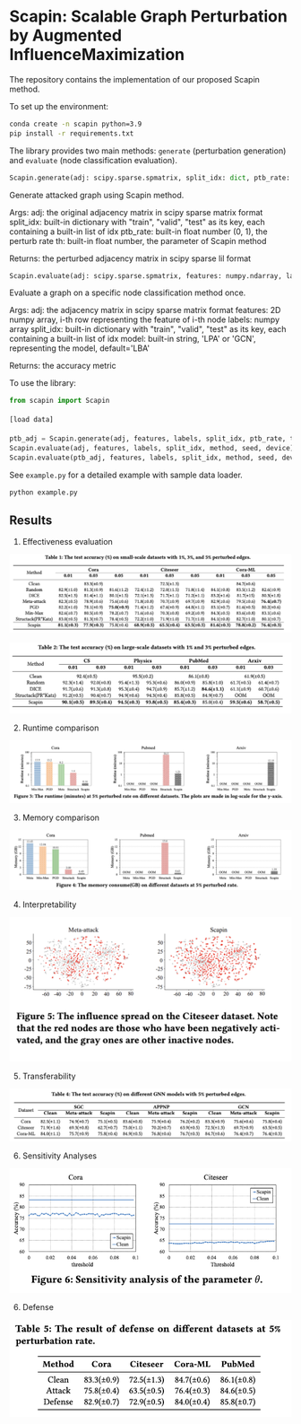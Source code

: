 # Scapin: Scalable Graph Perturbation by Augmented InfluenceMaximization

The repository contains the implementation of our proposed Scapin method.

To set up the environment:

```bash
conda create -n scapin python=3.9
pip install -r requirements.txt
```

The library provides two main methods: `generate` (perturbation generation) and `evaluate` (node classification evaluation).

```python
Scapin.generate(adj: scipy.sparse.spmatrix, split_idx: dict, ptb_rate: float, th: float) -> scipy.sparse.lil_matrix:
```

Generate attacked graph using Scapin method.

Args:
    adj: the original adjacency matrix in scipy sparse matrix format
    split_idx: built-in dictionary with "train", "valid", "test" as its key,
               each containing a built-in list of idx
    ptb_rate: built-in float number (0, 1), the perturb rate
    th: built-in float number, the parameter of Scapin method

Returns:
    the perturbed adjacency matrix in scipy sparse lil format

```python
Scapin.evaluate(adj: scipy.sparse.spmatrix, features: numpy.ndarray, labels: numpy.ndarray, split_idx: dict, method: str) -> float:
```

Evaluate a graph on a specific node classification method once.

Args:
    adj: the adjacency matrix in scipy sparse matrix format
    features: 2D numpy array, i-th row representing the feature of i-th node
    labels: numpy array
    split_idx: built-in dictionary with "train", "valid", "test" as its key,
                       each containing a built-in list of idx
    model: built-in string, 'LPA' or 'GCN', representing the model, default='LBA'

Returns:
    the accuracy metric

To use the library:

```python
from scapin import Scapin

[load data]

ptb_adj = Scapin.generate(adj, features, labels, split_idx, ptb_rate, th, seed, device)
Scapin.evaluate(adj, features, labels, split_idx, method, seed, device)
Scapin.evaluate(ptb_adj, features, labels, split_idx, method, seed, device)
```

See `example.py` for a detailed example with sample data loader.

```bash
python example.py
```

## Results

1. Effectiveness evaluation

![image-20221014204334860](fig/effectiveness1.png)

![image-20221014204348834](fig/effectiveness2.png)

2. Runtime comparison

![image-20221014204407649](fig/runtime.png)

3. Memory comparison

![image-20221014204419576](fig/memory.png)

4. Interpretability

![image-20221014204500189](fig/interpretability.png)

5. Transferability

![image-20221014204447423](fig/transferability.png)

6. Sensitivity Analyses

![image-20221014204535325](fig/sensitivity.png)

6. Defense

![image-20221014204544589](fig/defense.png)

